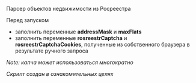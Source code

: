 Парcер объектов недвижимости из Росреестра

Перед запуском

* заполнить переменные **addressMask** и **maxFlats**
* заполнить переменные **rosreestrCaptcha** и **rosreestrCaptchaCookies**, полученные из собственного браузера в результате ручного запроса

_Note: капча может использоваться многократно_


*Скрипт создан в ознакомительных целях*
